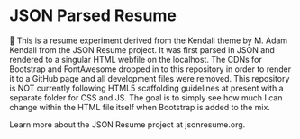 # JSON Parsed Resume

:construction: This is a resume experiment derived from the Kendall theme by M. Adam Kendall from the JSON Resume project. It was first parsed in JSON and rendered to a singular HTML webfile on the localhost. The CDNs for Bootstrap and FontAwesome dropped in to this repository in order to render it to a GitHub page and all development files were removed. This repository is NOT currently following HTML5 scaffolding guidelines at present with a separate folder for CSS and JS. The goal is to simply see how much I can change within the HTML file itself when Bootstrap is added to the mix.

Learn more about the JSON Resume project at jsonresume.org.
